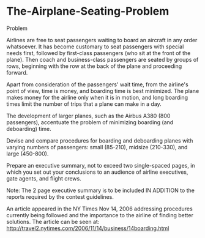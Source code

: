 # The-Airplane-Seating-Problem
Problem	 
 	
Airlines are free to seat passengers waiting to board an aircraft in any order whatsoever. It has become customary to seat passengers with special needs first, followed by first-class passengers (who sit at the front of the plane). Then coach and business-class passengers are seated by groups of rows, beginning with the row at the back of the plane and proceeding forward. 

Apart from consideration of the passengers' wait time, from the airline's point of view, time is money, and boarding time is best minimized. The plane makes money for the airline only when it is in motion, and long boarding times limit the number of trips that a plane can make in a day. 

The development of larger planes, such as the Airbus A380 (800 passengers), accentuate the problem of minimizing boarding (and deboarding) time. 

Devise and compare procedures for boarding and deboarding planes with varying numbers of passengers: small (85-210), midsize (210-330), and large (450-800). 

Prepare an executive summary, not to exceed two single-spaced pages, in which you set out your conclusions to an audience of airline executives, gate agents, and flight crews. 

Note: The 2 page executive summary is to be included IN ADDITION to the reports required by the contest guidelines. 

An article appeared in the NY Times Nov 14, 2006 addressing procedures currently being followed and the importance to the airline of finding better solutions. The article can be seen at: http://travel2.nytimes.com/2006/11/14/business/14boarding.html
